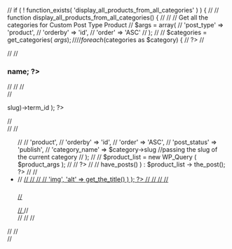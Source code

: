 // if ( ! function_exists( 'display_all_products_from_all_categories' ) ) {
//
//     function display_all_products_from_all_categories() {
//
//         // Get all the categories for Custom Post Type Product
//         $args = array(
//             'post_type' => 'product',
//             'orderby' => 'id',
//             'order' => 'ASC'
//         );
//
//         $categories = get_categories( $args );
//
//         foreach ($categories as $category) {
//             ?>
//             <div class="<?php echo $category->slug; ?>">
//                 <!-- Get the category title -->
//                 <h3 class="title"><?php echo $category->name; ?></h3>
//
//                 <!-- Get the category description -->
//                 <div class="description">
//                     <p><?php echo category_description( get_category_by_slug($category->slug)->term_id ); ?></p>
//                 </div>
//
//                 <ul class="mhc-product-grid">
//
//                     <?php
//                         // Get all the products of each specific category
//                         $product_args = array(
//                             'post_type'     => 'product',
//                             'orderby'      => 'id',
//                             'order'         => 'ASC',
//                             'post_status'   => 'publish',
//                             'category_name' => $category->slug //passing the slug of the current category
//                         );
//
//                         $product_list = new WP_Query ( $product_args );
//
//                     ?>
//
//                     <?php while ( $product_list -> have_posts() ) : $product_list -> the_post(); ?>
//
//                         <li class="product <?php the_field( 'product_flavor' ); ?>">
//                             <a href="<?php the_permalink(); ?>" class="product-link">
//
//                                 <!-- if the post has an image, show it -->
//                                 <?php if( has_post_thumbnail() ) : ?>
//                                     <?php the_post_thumbnail( 'full', array( 'class' => 'img', 'alt' => get_the_title() ) ); ?>
//                                 <?php endif; ?>
//
//                                 <!-- custom fields: product_flavor, product_description ... -->
//                                 <h3 class="title <?php the_field( 'product_flavor' ); ?>"><?php the_title(); ?></h3>
//                                 <p class="description"><?php the_field( 'product_description' ); ?></p>
//                             </a>
//                         </li>
//
//                     <?php endwhile; wp_reset_query(); ?>
//                 </ul>
//
//             </div>
//             <?php
//         }
//     }
// }
//
// <?php display_all_products_from_all_categories(); ?>
